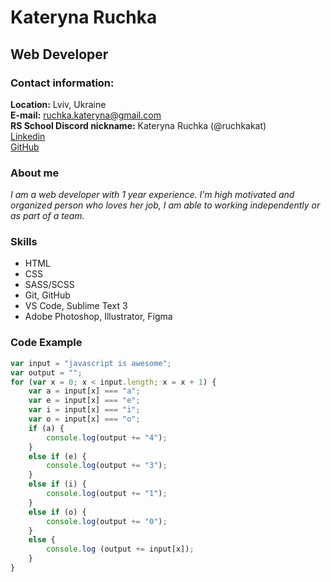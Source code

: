 # Kateryna Ruchka
## Web Developer
### Contact information:
**Location:** Lviv, Ukraine\
**E-mail:** ruchka.kateryna@gmail.com\
**RS School Discord nickname:** Kateryna Ruchka (@ruchkakat)\
[Linkedin](https://www.linkedin.com/in/kateryna-ruchka-b2768b231/)\
[GitHub](https://github.com/ruchkakat)
### About me
*I am a web developer with 1 year experience. I'm high motivated and organized person who loves her job, I am able to working independently or as part of a team.*
### Skills
* HTML
* CSS
* SASS/SCSS
* Git, GitHub
* VS Code, Sublime Text 3
* Adobe Photoshop, Illustrator, Figma
### Code Example
```javascript
var input = "javascript is awesome";
var output = "";
for (var x = 0; x < input.length; x = x + 1) {
    var a = input[x] === "a";
    var e = input[x] === "e";
    var i = input[x] === "i";
    var o = input[x] === "o";
    if (a) {
        console.log(output += "4");
    }
    else if (e) {
        console.log(output += "3");
    }
    else if (i) {
        console.log(output += "1");
    }
    else if (o) {
        console.log(output += "0");
    }
    else {
        console.log (output += input[x]);
    }
}
```